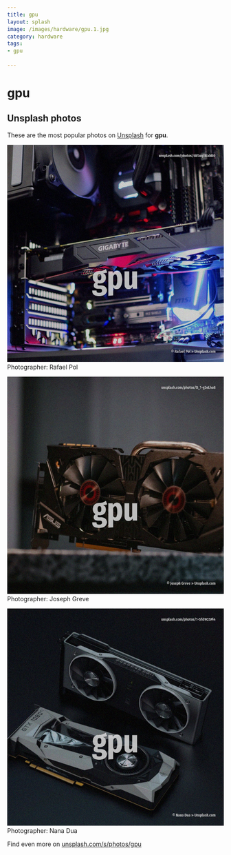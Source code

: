 ```yaml
---
title: gpu
layout: splash
image: /images/hardware/gpu.1.jpg
category: hardware
tags:
- gpu

---
```

# gpu

  

 
## Unsplash photos
These are the most popular photos on [Unsplash](https://unsplash.com) for **gpu**.
 
![gpu](/images/hardware/gpu.1.jpg)
Photographer:  Rafael Pol
 
![gpu](/images/hardware/gpu.2.jpg)
Photographer:  Joseph Greve
 
![gpu](/images/hardware/gpu.3.jpg)
Photographer:  Nana Dua
 
Find even more on [unsplash.com/s/photos/gpu](https://unsplash.com/s/photos/gpu)
 
